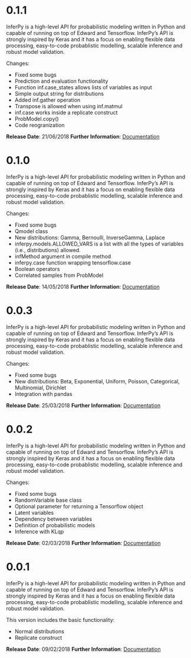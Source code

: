 0.1.1
=====
InferPy is a high-level API for probabilistic modeling written in Python and capable of running on top of
Edward and Tensorflow. InferPy’s API is strongly inspired by Keras and it has a focus on enabling flexible
data processing, easy-to-code probablistic modelling, scalable inference and robust model validation.

Changes:
- Fixed some bugs
- Prediction and evaluation functionality
- Function inf.case_states allows lists of variables as input
- Simple output string for distributions
- Added inf.gather operation
- Transpose is allowed when using inf.matmul
- inf.case works inside a replicate construct
- ProbModel.copy() 
- Code reogranization



**Release Date**: 21/06/2018
**Further Information**: [Documentation](http://inferpy.readthedocs.io/)




0.1.0
=====
InferPy is a high-level API for probabilistic modeling written in Python and capable of running on top of
Edward and Tensorflow. InferPy’s API is strongly inspired by Keras and it has a focus on enabling flexible
data processing, easy-to-code probablistic modelling, scalable inference and robust model validation.

Changes:
- Fixed some bugs
- Qmodel class
- New distributions: Gamma, Bernoulli, InverseGamma, Laplace
- inferpy.models.ALLOWED_VARS is a list with all the types of variables (i.e., distributions) allowed.
- infMethod argument in compile method
- inferpy.case function wrapping tensorflow.case
- Boolean operators
- Correlated samples from ProbModel




**Release Date**: 14/05/2018
**Further Information**: [Documentation](http://inferpy.readthedocs.io/)




0.0.3
=====
InferPy is a high-level API for probabilistic modeling written in Python and capable of running on top of
Edward and Tensorflow. InferPy’s API is strongly inspired by Keras and it has a focus on enabling flexible
data processing, easy-to-code probablistic modelling, scalable inference and robust model validation.

Changes:
- Fixed some bugs
- New distributions: Beta, Exponential, Uniform, Poisson, Categorical, Multinomial, Dirichlet
- Integration with pandas

**Release Date**: 25/03/2018
**Further Information**: [Documentation](http://inferpy.readthedocs.io/)





0.0.2
=====
InferPy is a high-level API for probabilistic modeling written in Python and capable of running on top of
Edward and Tensorflow. InferPy’s API is strongly inspired by Keras and it has a focus on enabling flexible
data processing, easy-to-code probablistic modelling, scalable inference and robust model validation.

Changes:
- Fixed some bugs
- RandomVariable base class
- Optional parameter for returning a Tensorflow object
- Latent variables
- Dependency between variables
- Definition of probabilistic models
- Inference with KLqp

**Release Date**: 02/03/2018
**Further Information**: [Documentation](http://inferpy.readthedocs.io/)




0.0.1
============
InferPy is a high-level API for probabilistic modeling written in Python and capable of running on top of
Edward and Tensorflow. InferPy’s API is strongly inspired by Keras and it has a focus on enabling flexible
data processing, easy-to-code probablistic modelling, scalable inference and robust model validation.

This version includes the basic functionality:

- Normal distributions
- Replicate construct

**Release Date**: 09/02/2018
**Further Information**: [Documentation](http://inferpy.readthedocs.io/)